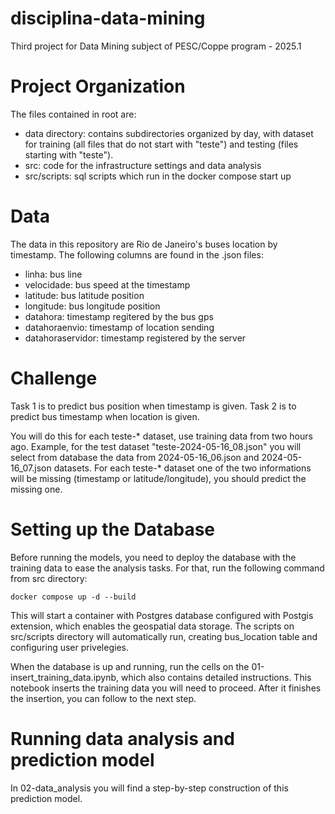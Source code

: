 # disciplina-data-mining
Third project for Data Mining subject of PESC/Coppe program - 2025.1


# Project Organization

The files contained in root are:

- data directory: contains subdirectories organized by day, with dataset for training (all files that do not start with "teste") and testing (files starting with "teste").
- src: code for the infrastructure settings and data analysis
- src/scripts: sql scripts which run in the docker compose start up

# Data

The data in this repository are Rio de Janeiro's buses location by timestamp. The following columns are found in the .json files:

- linha: bus line
- velocidade: bus speed at the timestamp	
- latitude: bus latitude position 
- longitude: bus longitude position	
- datahora: timestamp regitered by the bus gps
- datahoraenvio: timestamp of location sending
- datahoraservidor: timestamp registered by the server

# Challenge

Task 1 is to predict bus position when timestamp is given.
Task 2 is to predict bus timestamp when location is given.

You will do this for each teste-* dataset, use training data from two hours ago. Example, for the test dataset "teste-2024-05-16_08.json" you will select from database the data from 2024-05-16_06.json and 2024-05-16_07.json datasets. For each teste-* dataset one of the two informations will be missing (timestamp or latitude/longitude), you should predict the missing one.

# Setting up the Database

Before running the models, you need to deploy the database with the training data to ease the analysis tasks. For that, run the following command from src directory:

```shell
docker compose up -d --build
```

This will start a container with Postgres database configured with Postgis extension, which enables the geospatial data storage. The scripts on src/scripts directory will automatically run, creating bus_location table and configuring user privelegies.

When the database is up and running, run the cells on the 01-insert_training_data.ipynb, which also contains detailed instructions. This notebook inserts the training data you will need to proceed. After it finishes the insertion, you can follow to the next step.

# Running data analysis and prediction model

In 02-data_analysis you will find a step-by-step construction of this prediction model.